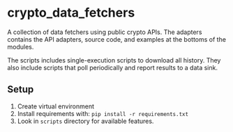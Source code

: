 # crypto_data_fetchers
A collection of data fetchers using public crypto APIs.
The adapters contains the API adapters, source code, and examples at the
bottoms of the modules.

The scripts includes single-execution scripts to download all history.
They also include scripts that poll periodically and report results
to a data sink.

## Setup
1. Create virtual environment
1. Install requirements with: `pip install -r requirements.txt`
2. Look in `scripts` directory for available features.